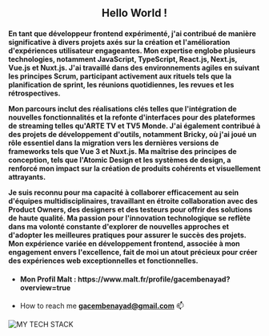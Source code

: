 <h2 align="center">Hello World !</h2>
<h4>En tant que développeur frontend expérimenté, j'ai contribué de manière significative à divers projets axés sur la création et l'amélioration d'expériences utilisateur engageantes. Mon expertise englobe plusieurs technologies, notamment JavaScript, TypeScript, React.js, Next.js, Vue.js et Nuxt.js. J'ai travaillé dans des environnements agiles en suivant les principes Scrum, participant activement aux rituels tels que la planification de sprint, les réunions quotidiennes, les revues et les rétrospectives.

Mon parcours inclut des réalisations clés telles que l'intégration de nouvelles fonctionnalités et la refonte d'interfaces pour des plateformes de streaming telles qu'ARTE TV et TV5 Monde. J'ai également contribué à des projets de développement d'outils, notamment Bricky, où j'ai joué un rôle essentiel dans la migration vers les dernières versions de frameworks tels que Vue 3 et Nuxt.js. Ma maîtrise des principes de conception, tels que l'Atomic Design et les systèmes de design, a renforcé mon impact sur la création de produits cohérents et visuellement attrayants.

Je suis reconnu pour ma capacité à collaborer efficacement au sein d'équipes multidisciplinaires, travaillant en étroite collaboration avec des Product Owners, des designers et des testeurs pour offrir des solutions de haute qualité. Ma passion pour l'innovation technologique se reflète dans ma volonté constante d'explorer de nouvelles approches et d'adopter les meilleures pratiques pour assurer le succès des projets. Mon expérience variée en développement frontend, associée à mon engagement envers l'excellence, fait de moi un atout précieux pour créer des expériences web exceptionnelles et fonctionnelles.
</h4>

- <h4>Mon Profil Malt : https://www.malt.fr/profile/gacembenayad?overview=true </h4>
-  How to reach me **gacembenayad@gmail.com** 📫

<img src="https://github-readme-tech-stack.vercel.app/api/cards?title=MY+TECH+STACK&align=center&fontFamily=Bebas+Neue&fontWeight=bold&showBorder=false&lineHeight=8&lineCount=2&theme=github&gap=16&hideBg=true&bg=%23FFFFFF&badge=%23EAEFFC&border=%23D8DEE4&titleColor=%23623cea&line1=Javascript%2CJavascript%2CF0DB4F%3Btypescript%2Ctypescript%2C007acc%3Breact%2Creact%2C61dbfb%3BVue.js%2CVue.js%2C42b883%3B&line2=Next.js%2CNext.js%2C000000%3BNuxt.js%2CNuxt.js%2C42b883%3BJest%2CJest%2C99425b%3BCypress%2CCypress%2C0f2e2e%3B" alt="MY TECH STACK" />





